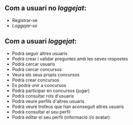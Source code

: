 ## Com a usuari no _loggejat_:
* Registrar-se
* _Loggejar-se_
## Com a usuari *loggejat*:
* Podrà seguir altres usuaris
* Podrà crear i validar preguntes amb les seves respostes
* Podrà cercar usuaris
* Podrà cercar concursos
* Veurà els seus propis concursos
* Podrà crear concursos
* Es podrà unir a concursos
* Podrà participar en concursos (jugar)
* Podrà consultar rols d'usuaris
* Podrà veure perfils d'altres usuaris
* Podrà veure trofeus que han aconseguit altres usuaris
* Podrà consultar el seu perfil
* Podrà editar el seu perfil (informació i/o avatar)
